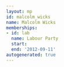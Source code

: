 ```yaml
---
layout: mp
id: malcolm_wicks
name: Malcolm Wicks
memberships:
- id: lab
  name: Labour Party
  start: 
  end: '2012-09-11'
autogenerated: true
---
```

